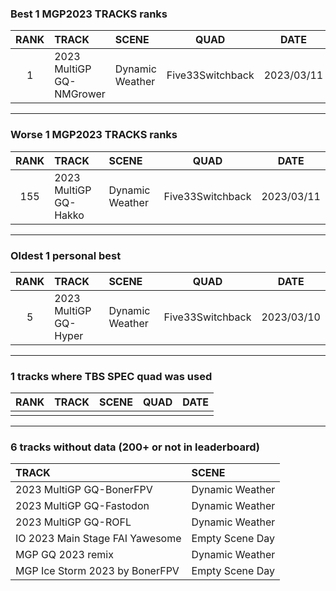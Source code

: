 ### Best 1 MGP2023 TRACKS ranks
|RANK|TRACK|SCENE|QUAD|DATE|
|:---:|:---|:---|:---:|:---:|
|1|2023 MultiGP GQ-NMGrower|Dynamic Weather|Five33Switchback|2023/03/11|
---
### Worse 1 MGP2023 TRACKS ranks
|RANK|TRACK|SCENE|QUAD|DATE|
|:---:|:---|:---|:---:|:---:|
|155|2023 MultiGP GQ-Hakko|Dynamic Weather|Five33Switchback|2023/03/11|
---
### Oldest 1 personal best
|RANK|TRACK|SCENE|QUAD|DATE|
|:---:|:---|:---|:---:|:---:|
|5|2023 MultiGP GQ-Hyper|Dynamic Weather|Five33Switchback|2023/03/10|
---
### 1 tracks where TBS SPEC quad was used
|RANK|TRACK|SCENE|QUAD|DATE|
|:---:|:---|:---|:---:|:---:|
||||||
---
### 6 tracks without data (200+ or not in leaderboard)
|TRACK|SCENE|
|:---|:---|
|2023 MultiGP GQ-BonerFPV|Dynamic Weather|
|2023 MultiGP GQ-Fastodon|Dynamic Weather|
|2023 MultiGP GQ-ROFL|Dynamic Weather|
|IO 2023 Main Stage FAI Yawesome|Empty Scene Day|
|MGP GQ 2023 remix|Dynamic Weather|
|MGP Ice Storm 2023 by BonerFPV|Empty Scene Day|
